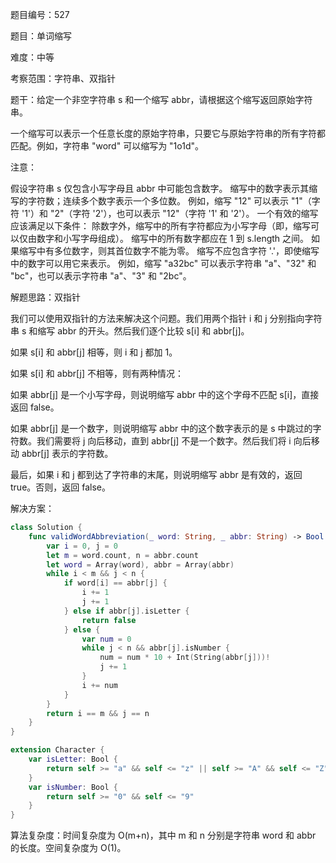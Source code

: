 题目编号：527

题目：单词缩写

难度：中等

考察范围：字符串、双指针

题干：给定一个非空字符串 s 和一个缩写 abbr，请根据这个缩写返回原始字符串。

一个缩写可以表示一个任意长度的原始字符串，只要它与原始字符串的所有字符都匹配。例如，字符串 "word" 可以缩写为 "1o1d"。

注意：

假设字符串 s 仅包含小写字母且 abbr 中可能包含数字。
缩写中的数字表示其缩写的字符数；连续多个数字表示一个多位数。
例如，缩写 "12" 可以表示 "1"（字符 '1'）和 "2"（字符 '2'），也可以表示 "12"（字符 '1' 和 '2'）。
一个有效的缩写应该满足以下条件：
除数字外，缩写中的所有字符都应为小写字母（即，缩写可以仅由数字和小写字母组成）。
缩写中的所有数字都应在 1 到 s.length 之间。
如果缩写中有多位数字，则其首位数字不能为零。
缩写不应包含字符 '.'，即使缩写中的数字可以用它来表示。
例如，缩写 "a32bc" 可以表示字符串 "a"、"32" 和 "bc"，也可以表示字符串 "a"、"3" 和 "2bc"。

解题思路：双指针

我们可以使用双指针的方法来解决这个问题。我们用两个指针 i 和 j 分别指向字符串 s 和缩写 abbr 的开头。然后我们逐个比较 s[i] 和 abbr[j]。

如果 s[i] 和 abbr[j] 相等，则 i 和 j 都加 1。

如果 s[i] 和 abbr[j] 不相等，则有两种情况：

如果 abbr[j] 是一个小写字母，则说明缩写 abbr 中的这个字母不匹配 s[i]，直接返回 false。

如果 abbr[j] 是一个数字，则说明缩写 abbr 中的这个数字表示的是 s 中跳过的字符数。我们需要将 j 向后移动，直到 abbr[j] 不是一个数字。然后我们将 i 向后移动 abbr[j] 表示的字符数。

最后，如果 i 和 j 都到达了字符串的末尾，则说明缩写 abbr 是有效的，返回 true。否则，返回 false。

解决方案：

```swift
class Solution {
    func validWordAbbreviation(_ word: String, _ abbr: String) -> Bool {
        var i = 0, j = 0
        let m = word.count, n = abbr.count
        let word = Array(word), abbr = Array(abbr)
        while i < m && j < n {
            if word[i] == abbr[j] {
                i += 1
                j += 1
            } else if abbr[j].isLetter {
                return false
            } else {
                var num = 0
                while j < n && abbr[j].isNumber {
                    num = num * 10 + Int(String(abbr[j]))!
                    j += 1
                }
                i += num
            }
        }
        return i == m && j == n
    }
}

extension Character {
    var isLetter: Bool {
        return self >= "a" && self <= "z" || self >= "A" && self <= "Z"
    }
    var isNumber: Bool {
        return self >= "0" && self <= "9"
    }
}
```

算法复杂度：时间复杂度为 O(m+n)，其中 m 和 n 分别是字符串 word 和 abbr 的长度。空间复杂度为 O(1)。